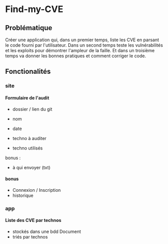 # Find-my-CVE

## Problématique

Créer une application qui, dans un premier temps, liste les CVE en parsant le code fourni par l'utilisateur. Dans un second temps teste les vulnérabilités et les exploits pour démontrer l'ampleur de la faille. Et dans un troisième temps va donner les bonnes pratiques et comment corriger le code.

## Fonctionalités

### site

#### Formulaire de l'audit

* dossier / lien du git
* nom
* date
* techno à auditer

* techno utilisés

bonus :

* à qui envoyer (txt)

#### bonus 
* Connexion / Inscription
* historique

### app

#### Liste des CVE par technos

* stockés dans une bdd Document
* triés par technos
